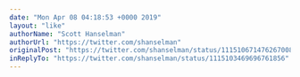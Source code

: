 ```yaml
---
date: "Mon Apr 08 04:18:53 +0000 2019"
layout: "like"
authorName: "Scott Hanselman"
authorUrl: "https://twitter.com/shanselman"
originalPost: "https://twitter.com/shanselman/status/1115106714762670080"
inReplyTo: "https://twitter.com/shanselman/status/1115103469696761856"
---
```

